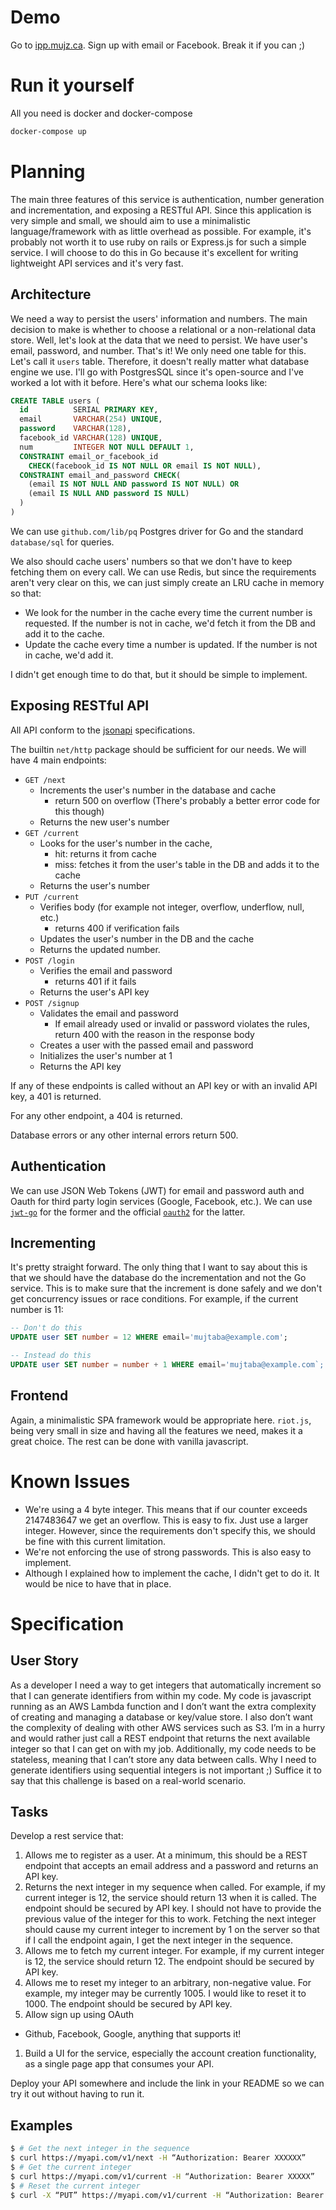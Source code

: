 # Demo

Go to [ipp.mujz.ca](https://ipp.mujz.ca). Sign up with email or Facebook. Break it if you can ;)

# Run it yourself

All you need is docker and docker-compose

```Bash
docker-compose up
```

# Planning

The main three features of this service is authentication, number generation and incrementation, and exposing a RESTful API. Since this application is very simple and small, we should aim to use a minimalistic language/framework with as little overhead as possible. For example, it's probably not worth it to use ruby on rails or Express.js for such a simple service. I will choose to do this in Go because it's excellent for writing lightweight API services and it's very fast.

## Architecture

We need a way to persist the users' information and numbers. The main decision to make is whether to choose a relational or a non-relational data store. Well, let's look at the data that we need to persist. We have user's email, password, and number. That's it! We only need one table for this. Let's call it `users` table. Therefore, it doesn't really matter what database engine we use. I'll go with PostgresSQL since it's open-source and I've worked a lot with it before. Here's what our schema looks like:

```SQL
CREATE TABLE users (
  id          SERIAL PRIMARY KEY,
  email       VARCHAR(254) UNIQUE,
  password    VARCHAR(128),
  facebook_id VARCHAR(128) UNIQUE,
  num         INTEGER NOT NULL DEFAULT 1,
  CONSTRAINT email_or_facebook_id
    CHECK(facebook_id IS NOT NULL OR email IS NOT NULL),
  CONSTRAINT email_and_password CHECK(
    (email IS NOT NULL AND password IS NOT NULL) OR
    (email IS NULL AND password IS NULL)
  )
)
```

We can use `github.com/lib/pq` Postgres driver for Go and the standard `database/sql` for queries.

We also should cache users' numbers so that we don't have to keep fetching them on every call. We can use Redis, but since the requirements aren't very clear on this, we can just simply create an LRU cache in memory so that:

- We look for the number in the cache every time the current number is requested. If the number is not in cache, we'd fetch it from the DB and add it to the cache.
- Update the cache every time a number is updated. If the number is not in cache, we'd add it.

I didn't get enough time to do that, but it should be simple to implement.

## Exposing RESTful API

All API conform to the [jsonapi](http://jsonapi.org) specifications.

The builtin `net/http` package should be sufficient for our needs. We will have 4 main endpoints:

- `GET /next`
  - Increments the user's number in the database and cache
    - return 500 on overflow (There's probably a better error code for this though)
  - Returns the new user's number
- `GET /current`
  - Looks for the user's number in the cache,
    - hit: returns it from cache
    - miss: fetches it from the user's table in the DB and adds it to the cache
  - Returns the user's number
- `PUT /current`
  - Verifies body (for example not integer, overflow, underflow, null, etc.)
    - returns 400 if verification fails
  - Updates the user's number in the DB and the cache
  - Returns the updated number.
- `POST /login`
  - Verifies the email and password
    - returns 401 if it fails
  - Returns the user's API key
- `POST /signup`
  - Validates the email and password
    - If email already used or invalid or password violates the rules, return 400 with the reason in the response body
  - Creates a user with the passed email and password
  - Initializes the user's number at 1
  - Returns the API key

If any of these endpoints is called without an API key or with an invalid API key, a 401 is returned.

For any other endpoint, a 404 is returned.

Database errors or any other internal errors return 500.

## Authentication

We can use JSON Web Tokens (JWT) for email and password auth and Oauth for third party login services (Google, Facebook, etc.). We can use [`jwt-go`](github.com/dgrijalva/jwt-go) for the former and the official [`oauth2`](https://github.com/golang/oauth2) for the latter.

## Incrementing

It's pretty straight forward. The only thing that I want to say about this is that we should have the database do the incrementation and not the Go service. This is to make sure that the increment is done safely and we don't get concurrency issues or race conditions. For example, if the current number is 11:

```SQL
-- Don't do this
UPDATE user SET number = 12 WHERE email='mujtaba@example.com';

-- Instead do this
UPDATE user SET number = number + 1 WHERE email='mujtaba@example.com`;
```

## Frontend

Again, a minimalistic SPA framework would be appropriate here. `riot.js`, being very small in size and having all the features we need, makes it a great choice. The rest can be done with vanilla javascript.

# Known Issues

- We're using a 4 byte integer. This means that if our counter exceeds 2147483647 we get an overflow. This is easy to fix. Just use a larger integer. However, since the requirements don't specify this, we should be fine with this current limitation.
- We're not enforcing the use of strong passwords. This is also easy to implement.
- Although I explained how to implement the cache, I didn't get to do it. It would be nice to have that in place.

# Specification

## User Story

As a developer I need a way to get integers that automatically increment so that I can generate identifiers from within my code. My code is javascript running as an AWS Lambda function and I don’t want the extra complexity of creating and managing a database or key/value store. I also don’t want the complexity of dealing with other AWS services such as S3. I’m in a hurry and would rather just call a REST endpoint that returns the next available integer so that I can get on with my job. Additionally, my code needs to be stateless, meaning that I can’t store any data between calls. Why I need to generate identifiers using sequential integers is not important ;) Suffice it to say that this challenge is based on a real-world scenario.

## Tasks

Develop a rest service that:

1. Allows me to register as a user. At a minimum, this should be a REST endpoint that accepts an email address and a password and returns an API key.
1. Returns the next integer in my sequence when called. For example, if my current integer is 12, the service should return 13 when it is called. The endpoint should be secured by API key. I should not have to provide the previous value of the integer for this to work. Fetching the next integer should cause my current integer to increment by 1 on the server so that if I call the endpoint again, I get the next integer in the sequence.
1. Allows me to fetch my current integer. For example, if my current integer is 12, the service should return 12. The endpoint should be secured by API key.
1. Allows me to reset my integer to an arbitrary, non-negative value. For example, my integer may be currently 1005. I would like to reset it to 1000. The endpoint should be secured by API key.
1. Allow sign up using OAuth
  - Github, Facebook, Google, anything that supports it!
1. Build a UI for the service, especially the account creation functionality, as a single page app that consumes your API.

Deploy your API somewhere and include the link in your README so we can try it out without having to run it.

## Examples

```bash
$ # Get the next integer in the sequence
$ curl https://myapi.com/v1/next -H “Authorization: Bearer XXXXXX”
$ # Get the current integer
$ curl https://myapi.com/v1/current -H “Authorization: Bearer XXXXX”
$ # Reset the current integer
$ curl -X “PUT” https://myapi.com/v1/current -H “Authorization: Bearer XXXXX” --data “current=1000”
```
